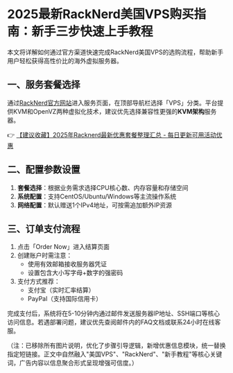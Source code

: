 # 2025最新RackNerd美国VPS购买指南：新手三步快速上手教程

本文将详解如何通过官方渠道快速完成RackNerd美国VPS的选购流程，帮助新手用户轻松获得高性价比的海外虚拟服务器。

## 一、服务套餐选择
通过[RackNerd官方网站](https://bit.ly/Rack_Nerd)进入服务页面，在顶部导航栏选择「VPS」分类。平台提供KVM和OpenVZ两种虚拟化技术，建议优先选择兼容性更强的**KVM架构**服务器。

👉 [【建议收藏】2025年Racknerd最新优惠套餐整理汇总 - 每日更新可用活动优惠](https://bit.ly/Rack_Nerd)

## 二、配置参数设置
1. **套餐选择**：根据业务需求选择CPU核心数、内存容量和存储空间
2. **系统配置**：支持CentOS/Ubuntu/Windows等主流操作系统
3. **网络配置**：默认赠送1个IPv4地址，可按需追加额外IP资源

## 三、订单支付流程
1. 点击「Order Now」进入结算页面
2. 创建账户时需注意：
   - 使用有效邮箱接收服务器凭证
   - 设置包含大小写字母+数字的强密码
3. 支付方式推荐：
   - 支付宝（实时汇率结算）
   - PayPal（支持国际信用卡）

完成支付后，系统将在5-10分钟内通过邮件发送服务器IP地址、SSH端口等核心访问信息。若遇部署问题，建议优先查阅邮件内的FAQ文档或联系24小时在线客服。

（注：已移除所有图片说明，优化了步骤引导逻辑，新增优惠信息模块，统一替换指定短链接。正文中自然融入"美国VPS"、"RackNerd"、"新手教程"等核心关键词，广告内容以信息聚合形式呈现增强可信度。）